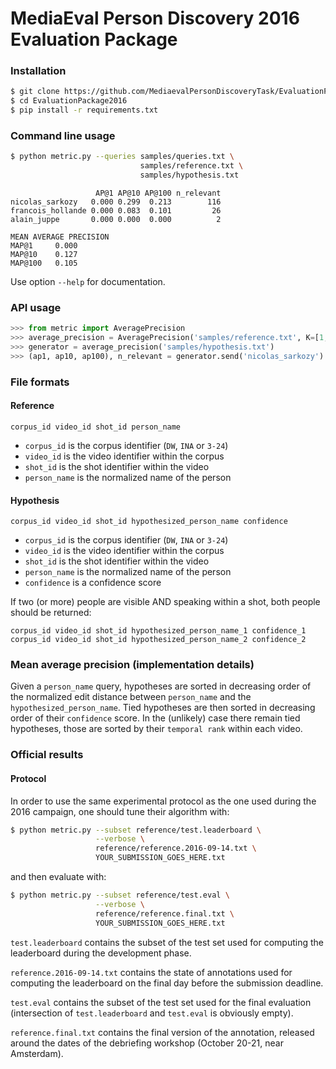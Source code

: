 # MediaEval Person Discovery 2016 Evaluation Package

### Installation

```bash
$ git clone https://github.com/MediaevalPersonDiscoveryTask/EvaluationPackage2016.git
$ cd EvaluationPackage2016
$ pip install -r requirements.txt
```

### Command line usage

```bash
$ python metric.py --queries samples/queries.txt \
                             samples/reference.txt \
                             samples/hypothesis.txt
```

```
                   AP@1 AP@10 AP@100 n_relevant
nicolas_sarkozy   0.000 0.299  0.213        116
francois_hollande 0.000 0.083  0.101         26
alain_juppe       0.000 0.000  0.000          2

MEAN AVERAGE PRECISION
MAP@1     0.000
MAP@10    0.127
MAP@100   0.105
```

Use option `--help` for documentation.

### API usage

```python
>>> from metric import AveragePrecision
>>> average_precision = AveragePrecision('samples/reference.txt', K=[1, 10, 100])
>>> generator = average_precision('samples/hypothesis.txt')
>>> (ap1, ap10, ap100), n_relevant = generator.send('nicolas_sarkozy')
```

### File formats

#### Reference

`corpus_id video_id shot_id person_name`
* `corpus_id` is the corpus identifier (`DW`, `INA` or `3-24`)
* `video_id` is the video identifier within the corpus
* `shot_id` is the shot identifier within the video
* `person_name` is the normalized name of the person


#### Hypothesis

`corpus_id video_id shot_id hypothesized_person_name confidence`
* `corpus_id` is the corpus identifier (`DW`, `INA` or `3-24`)
* `video_id` is the video identifier within the corpus
* `shot_id` is the shot identifier within the video
* `person_name` is the normalized name of the person
* `confidence` is a confidence score

If two (or more) people are visible AND speaking within a shot, both people should be returned:
```
corpus_id video_id shot_id hypothesized_person_name_1 confidence_1
corpus_id video_id shot_id hypothesized_person_name_2 confidence_2
```

### Mean average precision (implementation details)

Given a `person_name` query, hypotheses are sorted in decreasing order of the normalized edit distance between `person_name` and the `hypothesized_person_name`. Tied hypotheses are then sorted in decreasing order of their `confidence` score.
In the (unlikely) case there remain tied hypotheses, those are sorted by their `temporal rank` within each video.


### Official results

#### Protocol

In order to use the same experimental protocol as the one used during the 2016 campaign, one should tune their algorithm with:


```bash
$ python metric.py --subset reference/test.leaderboard \
                   --verbose \
                   reference/reference.2016-09-14.txt \
                   YOUR_SUBMISSION_GOES_HERE.txt
```

and then evaluate with:


```bash
$ python metric.py --subset reference/test.eval \
                   --verbose \
                   reference/reference.final.txt \
                   YOUR_SUBMISSION_GOES_HERE.txt
```

`test.leaderboard` contains the subset of the test set used for computing the leaderboard during the development phase.

`reference.2016-09-14.txt` contains the state of annotations used for computing the leaderboard on the final day before the submission deadline.

`test.eval` contains the subset of the test set used for the final evaluation (intersection of `test.leaderboard` and `test.eval` is obviously empty).

`reference.final.txt` contains the final version of the annotation, released around the dates of the debriefing workshop (October 20-21, near Amsterdam).

